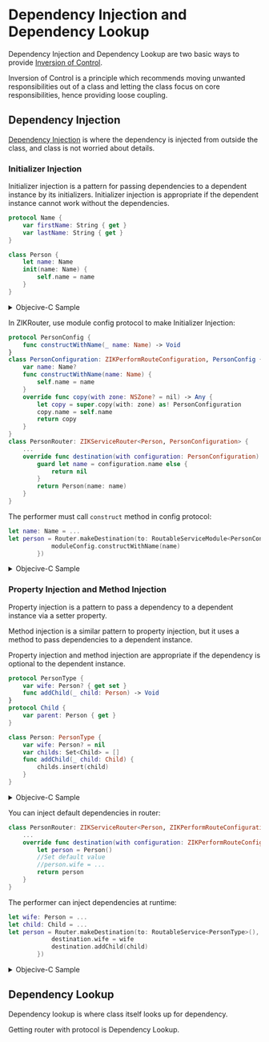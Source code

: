 # Dependency Injection and Dependency Lookup

Dependency Injection and Dependency Lookup are two basic ways to provide [Inversion of Control](https://en.wikipedia.org/wiki/Inversion_of_control).

Inversion of Control is a principle which recommends moving unwanted responsibilities out of a class and letting the class focus on core responsibilities, hence providing loose coupling.

## Dependency Injection

[Dependency Injection](https://en.wikipedia.org/wiki/Dependency_injection) is where the dependency is injected from outside the class, and class is not worried about details.

### Initializer Injection

Initializer injection is a pattern for passing dependencies to a dependent instance by its initializers. Initializer injection is appropriate if the dependent instance cannot work without the dependencies.

```swift
protocol Name {
    var firstName: String { get }
    var lastName: String { get }
}

class Person {
    let name: Name
    init(name: Name) {
        self.name = name
    }
}
```

<details><summary>Objecive-C Sample</summary>

```objectivec
@protocol Name
- (NSString *)firstName;
- (NSString *)lastName;
@end

@interface Person: NSObject
@property (nonatomic, strong) id<Name> name;
- (instancetype)initWithName:(id<Name>)name;
@end
```
</details>

In ZIKRouter, use module config protocol to make Initializer Injection:

```swift
protocol PersonConfig {
    func constructWithName(_ name: Name) -> Void
}
class PersonConfiguration: ZIKPerformRouteConfiguration, PersonConfig {
    var name: Name?
    func constructWithName(name: Name) {
        self.name = name
    }
    override func copy(with zone: NSZone? = nil) -> Any {
        let copy = super.copy(with: zone) as! PersonConfiguration
        copy.name = self.name
        return copy
    }
}
class PersonRouter: ZIKServiceRouter<Person, PersonConfiguration> {
    ...    
    override func destination(with configuration: PersonConfiguration) -> Person? {
        guard let name = configuration.name else {
            return nil
        }
        return Person(name: name)
    }
}
```

The performer must call `construct` method in config protocol:

```swift
let name: Name = ...
let person = Router.makeDestination(to: RoutableServiceModule<PersonConfig>(), preparation: { moduleConfig in
            moduleConfig.constructWithName(name)
        })
```

<details><summary>Objecive-C Sample</summary>

```objectivec
@protocol PersonConfig: ZIKServiceModuleRoutable
- (void)constructWithName:(id<Name>)name;
@end

@interface PersonConfiguration: ZIKPerformConfiguration <PersonConfig>
@property (nonatomic, strong) id<Name> name;
- (void)constructWithName:(id<Name>)name;
@end
@implementation PersonConfiguration
- (void)constructWithName:(id<Name>)name {
    self.name = name;
}
- (id)copyWithZone:(nullable NSZone *)zone {
    PersonConfiguration *copy = [super copyWithZone:zone];
    copy.name = self.name;
    return copy;
}
@end

@interface PersonRouter: ZIKServiceRouter<Person *, PersonConfiguration *>
@end
@implementation PersonRouter

- (nullable Person *)destinationWithConfiguration:(PersonConfiguration *)configuration {
    id<Name> name = configuration.name;
    if (name == nil) {
        return nil;
    }
    return [[Person alloc] initWithName:name];
}

@end

```

```objectivec
id<Name> name = ...
Person *person = [ZIKServiceRouter.toModule(@protocol(PersonConfig)) 
         makeDestinationWithConfiguring:^(ZIKPerformRouteConfiguration<PersonConfig> * _Nonnull config) {
            [config constructWithName:name];
        }];
```
</details>

### Property Injection and Method Injection

Property injection is a pattern to pass a dependency to a dependent instance via a setter property. 

Method injection is a similar pattern to property injection, but it uses a method to pass dependencies to a dependent instance.

Property injection and method injection are appropriate if the dependency is optional to the dependent instance.

```swift
protocol PersonType {
    var wife: Person? { get set }
    func addChild(_ child: Person) -> Void
}
protocol Child {
    var parent: Person { get }
}

class Person: PersonType {
    var wife: Person? = nil
    var childs: Set<Child> = []
    func addChild(_ child: Child) {
        childs.insert(child)
    }
}
```

<details><summary>Objecive-C Sample</summary>

```objectivec
@protocol PersonType: ZIKServiceRoutable
@property (nonatomic, strong, nullable) Person *wife;
- (void)addChild:(Person *)child;
@end
@protocol Child
@property (nonatomic, strong) Person *parent;
@end

@interface Person: NSObject <PersonType>
@property (nonatomic, strong, nullable) Person *wife;
@property (nonatomic, strong) NSSet<id<Child>> childs;
@end
```
</details>

You can inject default dependencies in router:

```swift
class PersonRouter: ZIKServiceRouter<Person, ZIKPerformRouteConfiguration> {
    ...    
    override func destination(with configuration: ZIKPerformRouteConfiguration) -> Person? {
        let person = Person()
        //Set default value
        //person.wife = ...
        return person
    }
}
```

The performer can inject dependencies at runtime:

```swift
let wife: Person = ...
let child: Child = ...
let person = Router.makeDestination(to: RoutableService<PersonType>(), preparation: { destination in
            destination.wife = wife
            destination.addChild(child)
        })
```

<details><summary>Objecive-C Sample</summary>

```objectivec
@interface PersonRouter: ZIKServiceRouter<Person *, ZIKPerformRouteConfiguration *>
@end
@implementation PersonRouter

- (nullable Person *)destinationWithConfiguration:(ZIKPerformRouteConfiguration *)configuration {
    Person *person = [Person new];
    ///[person addChild:...];
    return person;
}

@end

```

```objectivec
Person *wife = ...
Child *child = ...
Person *person = [ZIKServiceRouter.toService(@protocol(PersonType)) 
         makeDestinationWithPreparation:^(id<PersonType> destination) {
            destination.wife = wife;
            [destination addChild:child];
        }];
```
</details>

## Dependency Lookup

Dependency lookup is where class itself looks up for dependency.

Getting router with protocol is Dependency Lookup.